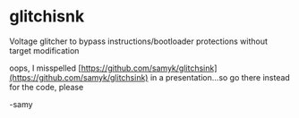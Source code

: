 # glitchisnk

Voltage glitcher to bypass instructions/bootloader protections without target modification

oops, I misspelled [https://github.com/samyk/glitchsink](https://github.com/samyk/glitchsink) in a presentation...so go there instead for the code, please

-samy
